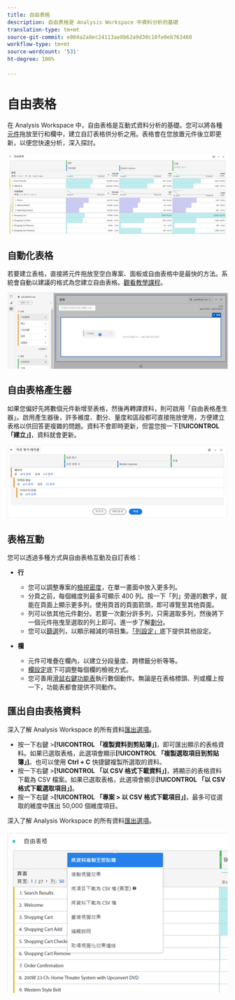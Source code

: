 ```yaml
---
title: 自由表格
description: 自由表格是 Analysis Workspace 中資料分析的基礎
translation-type: tm+mt
source-git-commit: e004a2a8ec24113ae8b62a9d30c10fe0eb763460
workflow-type: tm+mt
source-wordcount: '531'
ht-degree: 100%

---
```



# 自由表格

在 Analysis Workspace 中，自由表格是互動式資料分析的基礎。您可以將各種[元件](https://docs.adobe.com/content/help/zh-Hant/analytics/analyze/analysis-workspace/components/analysis-workspace-components.html)拖放至行和欄中，建立自訂表格供分析之用。表格會在您放置元件後立即更新，以便您快速分析，深入探討。

![](assets/opening-section.png)

## 自動化表格

若要建立表格，直接將元件拖放至空白專案、面板或自由表格中是最快的方法。系統會自動以建議的格式為您建立自由表格。[觀看教學課程](https://experienceleague.adobe.com/docs/analytics-learn/tutorials/analysis-workspace/building-freeform-tables/auto-build-freeform-tables-in-analysis-workspace.html)。

![](assets/automated-table.png)

## 自由表格產生器

如果您偏好先將數個元件新增至表格，然後再轉譯資料，則可啟用「自由表格產生器」。啟用產生器後，許多維度、劃分、量度和區段都可直接拖放使用，方便建立表格以供回答更複雜的問題。資料不會即時更新，但當您按一下&#x200B;**[!UICONTROL 「建立」]**，資料就會更新。

![](assets/table-builder.png)

## 表格互動

您可以透過多種方式與自由表格互動及自訂表格：

* **行**
   * 您可以調整專案的[檢視密度](https://docs.adobe.com/content/help/zh-Hant/analytics/analyze/analysis-workspace/build-workspace-project/view-density.html)，在單一畫面中放入更多列。
   * 分頁之前，每個維度列最多可顯示 400 列。按一下「列」旁邊的數字，就能在頁面上顯示更多列。使用頁首的頁面箭頭，即可導覽至其他頁面。
   * 列可以依其他元件劃分。若要一次劃分許多列，只需選取多列，然後將下一個元件拖曳至選取的列上即可。進一步了解[劃分](https://docs.adobe.com/content/help/zh-Hant/analytics/analyze/analysis-workspace/components/dimensions/t-breakdown-fa.html)。
   * 您可以[篩選](https://docs.adobe.com/content/help/zh-Hant/analytics/analyze/analysis-workspace/visualizations/freeform-table/pagination-filtering-sorting.html)列，以顯示縮減的項目集。[「列設定」](https://docs.adobe.com/content/help/zh-Hant/analytics/analyze/analysis-workspace/visualizations/freeform-table/column-row-settings/table-settings.html)底下提供其他設定。

* **欄**
   * 元件可堆疊在欄內，以建立分段量度、跨標籤分析等等。
   * [欄設定](https://docs.adobe.com/content/help/zh-Hant/analytics/analyze/analysis-workspace/build-workspace-project/column-row-settings/column-settings.html)底下可調整每個欄的檢視方式。
   * 您可善用[滑鼠右鍵功能表](https://docs.adobe.com/content/help/en/analytics-learn/tutorials/analysis-workspace/building-freeform-tables/using-the-right-click-menu.html)執行數個動作。無論是在表格標頭、列或欄上按一下，功能表都會提供不同動作。

## 匯出自由表格資料

深入了解 Analysis Workspace 的所有資料[匯出選項](https://experienceleague.adobe.com/docs/analytics/analyze/analysis-workspace/curate-share/download-send.html)。

* 按一下右鍵 >**[!UICONTROL 「複製資料到剪貼簿」]**，即可匯出顯示的表格資料。如果已選取表格，此選項會顯示&#x200B;**[!UICONTROL 「複製選取項目到剪貼簿」]**。也可以使用 **Ctrl + C** 快捷鍵複製所選取的資料。
* 按一下右鍵 >**[!UICONTROL 「以 CSV 格式下載資料」]**，將顯示的表格資料下載為 CSV 檔案。如果已選取表格，此選項會顯示&#x200B;**[!UICONTROL 「以 CSV 格式下載選取項目」]**。
* 按一下右鍵 >**[!UICONTROL 「專案 > 以 CSV 格式下載項目」]**，最多可從選取的維度中匯出 50,000 個維度項目。

深入了解 Analysis Workspace 的所有資料[匯出選項](https://experienceleague.adobe.com/docs/analytics/analyze/analysis-workspace/curate-share/download-send.html)。

![](assets/export-options.png)
